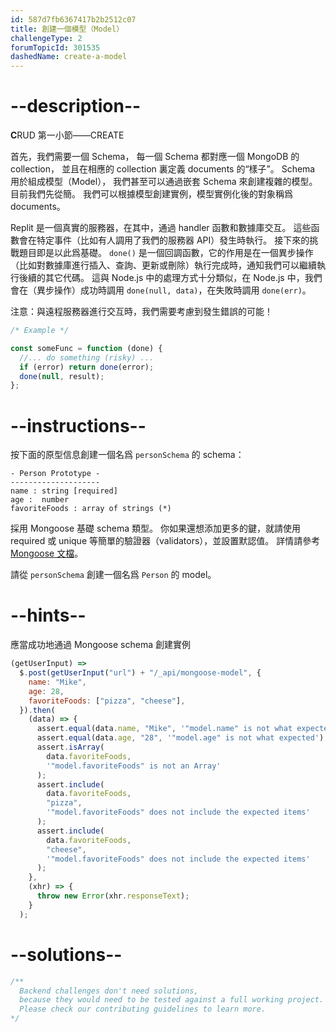 ```yaml
---
id: 587d7fb6367417b2b2512c07
title: 創建一個模型（Model）
challengeType: 2
forumTopicId: 301535
dashedName: create-a-model
---
```


# --description--

**C**RUD 第一小節——CREATE

首先，我們需要一個 Schema， 每一個 Schema 都對應一個 MongoDB 的 collection， 並且在相應的 collection 裏定義 documents 的“樣子”。 Schema 用於組成模型（Model）， 我們甚至可以通過嵌套 Schema 來創建複雜的模型。目前我們先從簡。 我們可以根據模型創建實例，模型實例化後的對象稱爲 documents。

Replit 是一個真實的服務器，在其中，通過 handler 函數和數據庫交互。 這些函數會在特定事件（比如有人調用了我們的服務器 API）發生時執行。 接下來的挑戰題目即是以此爲基礎。 `done()` 是一個回調函數，它的作用是在一個異步操作（比如對數據庫進行插入、查詢、更新或刪除）執行完成時，通知我們可以繼續執行後續的其它代碼。 這與 Node.js 中的處理方式十分類似，在 Node.js 中，我們會在（異步操作）成功時調用 `done(null, data)`，在失敗時調用 `done(err)`。

注意：與遠程服務器進行交互時，我們需要考慮到發生錯誤的可能！

```js
/* Example */

const someFunc = function (done) {
  //... do something (risky) ...
  if (error) return done(error);
  done(null, result);
};
```

# --instructions--

按下面的原型信息創建一個名爲 `personSchema` 的 schema：

```markup
- Person Prototype -
--------------------
name : string [required]
age :  number
favoriteFoods : array of strings (*)
```

採用 Mongoose 基礎 schema 類型。 你如果還想添加更多的鍵，就請使用 required 或 unique 等簡單的驗證器（validators），並設置默認值。 詳情請參考 [Mongoose 文檔](http://mongoosejs.com/docs/guide.html)。

請從 `personSchema` 創建一個名爲 `Person` 的 model。

# --hints--

應當成功地通過 Mongoose schema 創建實例

```js
(getUserInput) =>
  $.post(getUserInput("url") + "/_api/mongoose-model", {
    name: "Mike",
    age: 28,
    favoriteFoods: ["pizza", "cheese"],
  }).then(
    (data) => {
      assert.equal(data.name, "Mike", '"model.name" is not what expected');
      assert.equal(data.age, "28", '"model.age" is not what expected');
      assert.isArray(
        data.favoriteFoods,
        '"model.favoriteFoods" is not an Array'
      );
      assert.include(
        data.favoriteFoods,
        "pizza",
        '"model.favoriteFoods" does not include the expected items'
      );
      assert.include(
        data.favoriteFoods,
        "cheese",
        '"model.favoriteFoods" does not include the expected items'
      );
    },
    (xhr) => {
      throw new Error(xhr.responseText);
    }
  );
```

# --solutions--

```js
/**
  Backend challenges don't need solutions, 
  because they would need to be tested against a full working project. 
  Please check our contributing guidelines to learn more.
*/
```
